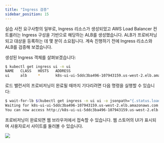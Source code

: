 ```yaml
---
title: "Ingress 검증"
sidebar_position: 15
---
```

실습 사전 요구사항의 일부로, Ingress 리소스가 생성되었고 AWS Load Balancer 컨트롤러는 Ingress 구성을 기반으로 해당하는 ALB를 생성했습니다. ALB가 프로비저닝되고 대상을 등록하는 데 몇 분이 소요됩니다. 계속 진행하기 전에 Ingress 리소스와 ALB를 검증해 보겠습니다.

생성된 Ingress 객체를 살펴보겠습니다:

```bash
$ kubectl get ingress ui -n ui
NAME   CLASS   HOSTS   ADDRESS                                                      PORTS   AGE
ui     alb     *       k8s-ui-ui-5ddc3ba496-107943159.us-west-2.elb.amazonaws.com   80      3m51s
```

로드 밸런서의 프로비저닝이 완료될 때까지 기다리려면 다음 명령을 실행할 수 있습니다:

```bash
$ wait-for-lb $(kubectl get ingress -n ui ui -o jsonpath="{.status.loadBalancer.ingress[*].hostname}{'\n'}")
Waiting for k8s-ui-ui-5ddc3ba496-107943159.us-west-2.elb.amazonaws.com...
You can now access http://k8s-ui-ui-5ddc3ba496-107943159.us-west-2.elb.amazonaws.com
```

프로비저닝이 완료되면 웹 브라우저에서 접속할 수 있습니다. 웹 스토어의 UI가 표시되며 사용자로서 사이트를 둘러볼 수 있습니다.

<Browser url="http://k8s-ui-ui-a9797f0f61.elb.us-west-2.amazonaws.com">
<img src={require('@site/static/img/sample-app-screens/home.webp').default}/>
</Browser>
